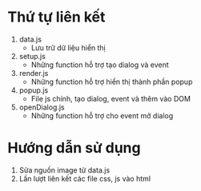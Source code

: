 # Thứ tự liên kết
1. data.js
    - Lưu trữ dữ liệu hiển thị
2. setup.js
    - Những function hỗ trợ tạo dialog và event
3. render.js
    - Những function hỗ trợ hiển thị thành phần popup
4. popup.js
    - File js chính, tạo dialog, event và thêm vào DOM
5. openDialog.js
    - Những function hỗ trợ cho event mở dialog

# Hướng dẫn sử dụng
1. Sửa nguồn image từ data.js
2. Lần lượt liên kết các file css, js vào html